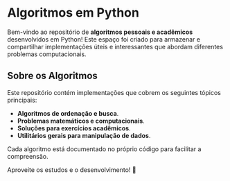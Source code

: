 # Algoritmos em Python

Bem-vindo ao repositório de **algoritmos pessoais e acadêmicos** desenvolvidos em Python! Este espaço foi criado para armazenar e compartilhar implementações úteis e interessantes que abordam diferentes problemas computacionais.



## Sobre os Algoritmos

Este repositório contém implementações que cobrem os seguintes tópicos principais:
- **Algoritmos de ordenação e busca**.
- **Problemas matemáticos e computacionais**.
- **Soluções para exercícios acadêmicos**.
- **Utilitários gerais para manipulação de dados**.

Cada algoritmo está documentado no próprio código para facilitar a compreensão.

Aproveite os estudos e o desenvolvimento! 🚀
